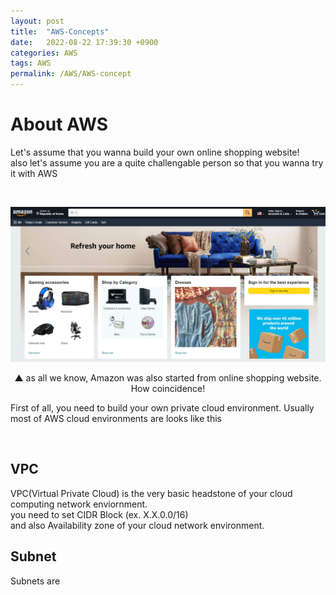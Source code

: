 ```yaml
---
layout: post
title:  "AWS-Concepts"
date:   2022-08-22 17:39:30 +0900
categories: AWS
tags: AWS
permalink: /AWS/AWS-concept
---
```

# About AWS

Let's assume that you wanna build your own online shopping website! \
also let's assume you are a quite challengable person so that you wanna try it with AWS

<br/>

![amazon-website](/assets/amazon-page.png)
<p align="center" > ▲ as all we know, Amazon was also started from online shopping website. How coincidence!</p>

First of all, you need to build your own private cloud environment.
Usually most of AWS cloud environments are looks like this

<br/>

## VPC

VPC(Virtual Private Cloud) is the very basic headstone of your cloud computing network enviornment.  
you need to set CIDR Block (ex. X.X.0.0/16) \
and also Availability zone of your cloud network environment.

## Subnet
Subnets are 
